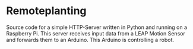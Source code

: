 # Remoteplanting  

Source code for a simple HTTP-Server written in Python and running on a Raspberry Pi. This server receives input data from a LEAP Motion Sensor and forwards them to an Arduino. This Arduino is controlling a robot. 
